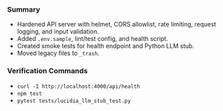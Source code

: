 <!-- FILE: CLEANUP_RESULTS.md -->
### Summary
- Hardened API server with helmet, CORS allowlist, rate limiting, request logging, and input validation.
- Added `.env.sample`, lint/test config, and health script.
- Created smoke tests for health endpoint and Python LLM stub.
- Moved legacy files to `_trash`.

### Verification Commands
- `curl -I http://localhost:4000/api/health`
- `npm test`
- `pytest tests/lucidia_llm_stub_test.py`
